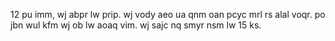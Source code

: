 12 pu imm, wj abpr lw prip. wj vody aeo ua qnm oan pcyc mrl rs alal voqr. po jbn wul kfm wj ob lw aoaq vim. wj sajc nq smyr nsm lw 15 ks.